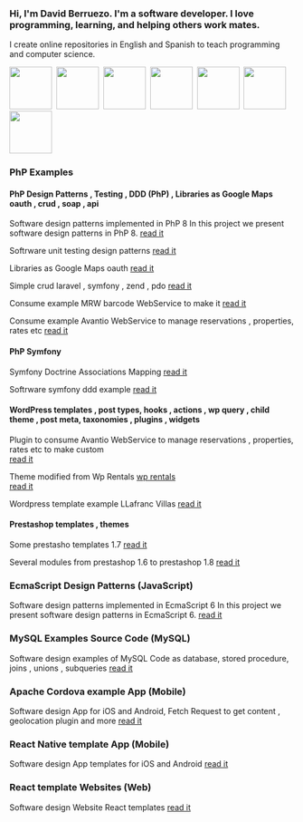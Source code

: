 ### Hi, I'm David Berruezo. I'm a software developer. I love programming, learning, and helping others work mates.

I create online repositories in English and Spanish to teach programming and computer science.


<img src="https://www.davidberruezo.com/icons-github/html5.png" width="auto" height="75" />&nbsp;&nbsp;<img src="https://www.davidberruezo.com/icons-github/css3.png" width="auto" height="75" />&nbsp;&nbsp;<img src="https://www.davidberruezo.com/icons-github/javascript.png" width="auto" height="75" />&nbsp;&nbsp;<img src="https://www.davidberruezo.com/icons-github/react.png" width="auto" height="75" />&nbsp;&nbsp;<img src="https://www.davidberruezo.com/icons-github/node.png" width="auto" height="75" />&nbsp;&nbsp;<img src="https://www.davidberruezo.com/icons-github/php8.png" width="auto" height="75" /> <img src="https://www.davidberruezo.com/icons-github/mysql.png" width="auto" height="75" />

### PhP Examples
#### PhP Design Patterns , Testing , DDD (PhP) , Libraries as Google Maps oauth , crud , soap , api

Software design patterns implemented in PhP 8 In this project we present software design patterns in PhP 8.
<a href="https://github.com/david-berruezo/php-design-patterns" target="_blank">read it</a>

Softrware unit testing design patterns
<a href="https://github.com/david-berruezo/php-design-patterns-tests" target="_blank">read it</a>

Libraries as Google Maps oauth
<a href="https://github.com/david-berruezo/php-google-api" target="_blank">read it</a>

Simple crud laravel , symfony , zend , pdo
<a href="https://github.com/david-berruezo/php-crud-systems" target="_blank">read it</a>

Consume example MRW barcode WebService to make it
<a href="https://github.com/david-berruezo/php-soap-api" target="_blank">read it</a>

Consume example Avantio WebService to manage reservations , properties, rates etc
<a href="https://github.com/david-berruezo/avantio_cron_cli" target="_blank">read it</a>

#### PhP Symfony

Symfony Doctrine Associations Mapping
<a href="https://github.com/david-berruezo/doctrine-orm-associations-mapping" target="_blank">read it</a>

Softrware symfony ddd example
<a href="https://github.com/david-berruezo/php-symfony-ddd" target="_blank">read it</a>

#### WordPress templates , post types, hooks , actions , wp query , child theme , post meta, taxonomies , plugins , widgets

Plugin to consume Avantio WebService to manage reservations , properties, rates etc to make custom  
<a href="https://github.com/david-berruezo/wprentals-ws-avantio" target="_blank">read it</a>

Theme modified from Wp Rentals <a href="https://wprentals.org/">wp rentals</a>  
<a href="https://github.com/david-berruezo/wp-rentals-theme-modified" target="_blank">read it</a>

Wordpress template example LLafranc Villas <a href="https://www.llvillas.com/">
<a href="https://github.com/david-berruezo/llafranc-villas" target="_blank">read it</a>

#### Prestashop templates , themes 

Some prestasho templates 1.7 
<a href="https://github.com/david-berruezo/prestashop-themes">read it</a>

Several modules from prestashop 1.6 to prestashop 1.8
<a href="https://github.com/david-berruezo/prestashop-modules">read it</a>


### EcmaScript Design Patterns (JavaScript) 

Software design patterns implemented in EcmaScript 6 In this project we present software design patterns in EcmaScript 6.
<a href="https://github.com/david-berruezo/es6-design-patterns" target="_blank">read it</a>



### MySQL Examples Source Code (MySQL)

Software design examples of MySQL Code as database, stored procedure, joins , unions , subqueries
<a href="https://github.com/david-berruezo/mysql-projects" target="_blank">read it</a>

### Apache Cordova example App (Mobile)

Software design App for iOS and Android, Fetch Request to get content , geolocation plugin and more
<a href="https://github.com/david-berruezo/portvil-app" target="_blank">read it</a>

### React Native template App (Mobile)

Software design App templates  for iOS and Android
<a href="https://github.com/david-berruezo/templates-react-native" target="_blank">read it</a>

### React template Websites (Web)

Software design Website React templates
<a href="https://github.com/david-berruezo/templates-react" target="_blank">read it</a>


<!--
**david-berruezo/david-berruezo** is a ✨ _special_ ✨ repository because its `README.md` (this file) appears on your GitHub profile.

Here are some ideas to get you started:

- 🔭 I’m currently working on ...
- 🌱 I’m currently learning ...
- 👯 I’m looking to collaborate on ...
- 🤔 I’m looking for help with ...
- 💬 Ask me about ...
- 📫 How to reach me: ...
- 😄 Pronouns: ...
- ⚡ Fun fact: ...
-->
